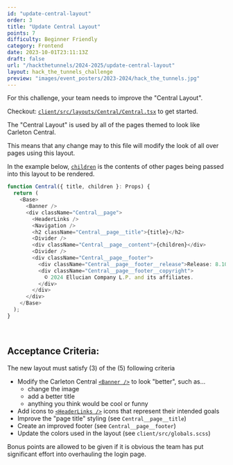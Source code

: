 ```yaml
---
id: "update-central-layout"
order: 3
title: "Update Central Layout"
points: 7
difficulty: Beginner Friendly
category: Frontend
date: 2023-10-01T23:11:13Z
draft: false
url: "/hackthetunnels/2024-2025/update-central-layout"
layout: hack_the_tunnels_challenge
preview: "images/event_posters/2023-2024/hack_the_tunnels.jpg"
---
```


For this challenge, your team needs to improve the "Central Layout".

Checkout: [`client/src/layouts/Central/Central.tsx`](https://github.com/CarletonComputerScienceSociety/hack-the-tunnels-starter-2024/blob/main/client/src/layouts/Central/Central.tsx) to get started.

The "Central Layout" is used by all of the pages themed to look like Carleton Central.

This means that any change may to this file will modify the look of all over pages using this layout.

In the example below, [`children`](https://react.dev/reference/react/Children) is the contents of other pages being passed into this layout to be rendered.

```typescript
function Central({ title, children }: Props) {
  return (
    <Base>
      <Banner />
      <div className="Central__page">
        <HeaderLinks />
        <Navigation />
        <h2 className="Central__page__title">{title}</h2>
        <Divider />
        <div className="Central__page__content">{children}</div>
        <Divider />
        <div className="Central__page__footer">
          <div className="Central__page__footer__release">Release: 8.10.1</div>
          <div className="Central__page__footer__copyright">
            © 2024 Ellucian Company L.P. and its affiliates.
          </div>
        </div>
      </div>
    </Base>
  );
}
```

<br/>

## Acceptance Criteria:

The new layout must satisfy (3) of the (5) following criteria
- Modify the Carleton Central [`<Banner />`](https://github.com/CarletonComputerScienceSociety/hack-the-tunnels-starter-2024/blob/main/client/src/layouts/Central/Banner/Banner.tsx) to look "better", such as... 
    - change the  image
    - add a better title
    - anything you think would be cool or funny
- Add icons to [`<HeaderLinks />`](https://github.com/CarletonComputerScienceSociety/hack-the-tunnels-starter-2024/blob/main/client/src/layouts/Central/HeaderLinks/HeaderLinks.tsx) icons that represent their intended goals
- Improve the "page title" styling (see `Central__page__title`)
- Create an improved footer (see `Central__page__footer`)
- Update the colors used in the layout (see `client/src/globals.scss`)

Bonus points are allowed to be given if it is obvious the team has put significant effort into overhauling the login page.
